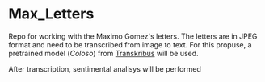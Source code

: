 # Max_Letters

Repo for working with the Maximo Gomez's letters. The letters are in JPEG format and need to be transcribed from image to text. For this propuse, a pretrained model (*Coloso*) from [Transkribus](https://www.transkribus.org/) will be used.

After transcription, sentimental analisys will be performed 
